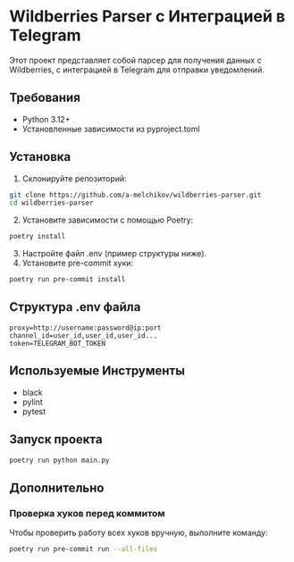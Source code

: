 # Wildberries Parser с Интеграцией в Telegram

Этот проект представляет собой парсер для получения данных с Wildberries, с интеграцией в Telegram для отправки уведомлений.

## Требования

- Python 3.12+
- Установленные зависимости из pyproject.toml

## Установка

1. Склонируйте репозиторий:

```bash
git clone https://github.com/a-melchikov/wildberries-parser.git
cd wildberries-parser
```

2. Установите зависимости с помощью Poetry:

```bash
poetry install
```

3. Настройте файл .env (пример структуры ниже).
4. Установите pre-commit хуки:

```bash
poetry run pre-commit install
```

## Структура .env файла

```env
proxy=http://username:password@ip:port
channel_id=user_id,user_id,user_id...
token=TELEGRAM_BOT_TOKEN
```

## Используемые Инструменты

- black
- pylint
- pytest

## Запуск проекта

```bash
poetry run python main.py
```

## Дополнительно

### Проверка хуков перед коммитом

Чтобы проверить работу всех хуков вручную, выполните команду:

```bash
poetry run pre-commit run --all-files
```
